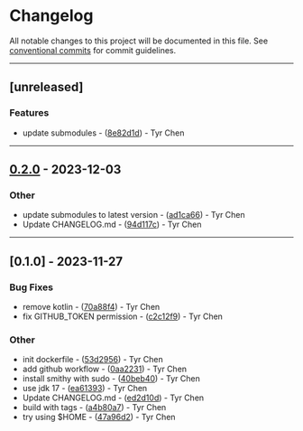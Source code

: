 # Changelog

All notable changes to this project will be documented in this file. See [conventional commits](https://www.conventionalcommits.org/) for commit guidelines.

---
## [unreleased]

### Features

- update submodules - ([8e82d1d](https://github.com/tyrchen/smithy-docker/commit/8e82d1dbdcf389173ccd20f06148e0a98cdf9d63)) - Tyr Chen

---
## [0.2.0](https://github.com/tyrchen/smithy-docker/compare/v0.1.0..v0.2.0) - 2023-12-03

### Other

- update submodules to latest version - ([ad1ca66](https://github.com/tyrchen/smithy-docker/commit/ad1ca66d5d85e999cf185d059813d54f5ce5d648)) - Tyr Chen
- Update CHANGELOG.md - ([94d117c](https://github.com/tyrchen/smithy-docker/commit/94d117c28811c0db5b910789cabf737b50c74bc8)) - Tyr Chen

---
## [0.1.0] - 2023-11-27

### Bug Fixes

- remove kotlin - ([70a88f4](https://github.com/tyrchen/smithy-docker/commit/70a88f4705dea3abf23c1f0ae98eaeff0003feb8)) - Tyr Chen
- fix GITHUB_TOKEN permission - ([c2c12f9](https://github.com/tyrchen/smithy-docker/commit/c2c12f9ded8c75a4998dc06488e89ab9189caaa3)) - Tyr Chen

### Other

- init dockerfile - ([53d2956](https://github.com/tyrchen/smithy-docker/commit/53d2956001e84157aa3ebfd798cabaf82846a8b0)) - Tyr Chen
- add github workflow - ([0aa2231](https://github.com/tyrchen/smithy-docker/commit/0aa2231398a18784689c15a661fe3e9020750b95)) - Tyr Chen
- install smithy with sudo - ([40beb40](https://github.com/tyrchen/smithy-docker/commit/40beb40d1e3f7eef428f629d611d3d5dd04eea33)) - Tyr Chen
- use jdk 17 - ([ea61393](https://github.com/tyrchen/smithy-docker/commit/ea61393f63373fc6da8ccb136dbe1fab08d07e52)) - Tyr Chen
- Update CHANGELOG.md - ([ed2d10d](https://github.com/tyrchen/smithy-docker/commit/ed2d10d898f4b9600cc2ffe345c489422098d459)) - Tyr Chen
- build with tags - ([a4b80a7](https://github.com/tyrchen/smithy-docker/commit/a4b80a74299d701606c7da9c84551fcb03c2812a)) - Tyr Chen
- try using $HOME - ([47a96d2](https://github.com/tyrchen/smithy-docker/commit/47a96d2b3739d3ebd03c96ff6261f6cb2d4e5222)) - Tyr Chen

<!-- generated by git-cliff -->
